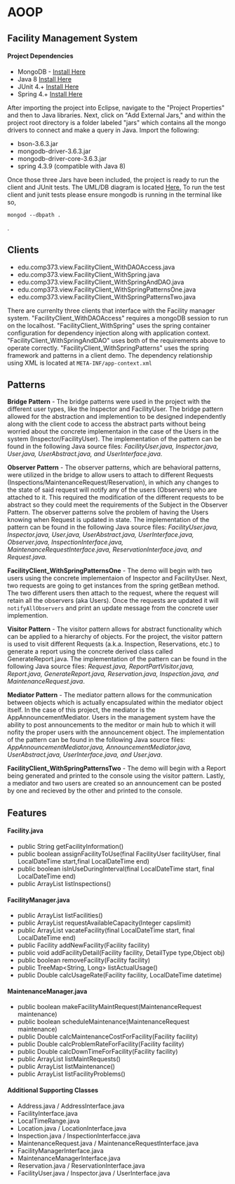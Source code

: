 # AOOP

## Facility Management System

#### Project Dependencies

- MongoDB - <a href="https://docs.mongodb.com/manual/tutorial/install-mongodb-on-os-x/">Install Here</a>
- Java 8 <a href="http://www.oracle.com/technetwork/java/javase/downloads/jdk8-downloads-2133151.html">Install Here</a>
- JUnit 4.+ <a href="https://github.com/junit-team/junit4/wiki/getting-started">Install Here</a>
- Spring 4.+ <a href="https://projects.spring.io/spring-framework/">Install Here</a>

After importing the project into Eclipse, navigate to the "Project Properties" and then to Java libraries. Next, click on "Add External Jars," and within the project root directory is a folder labeled "jars" which contains all the mongo drivers to connect and make a query in Java. Import the following:

- bson-3.6.3.jar
- mongodb-driver-3.6.3.jar
- mongodb-driver-core-3.6.3.jar
- spring 4.3.9 (compatible with Java 8)

Once those three Jars have been included, the project is ready to run the client and JUnit tests. The UML/DB diagram is located <a href="https://github.com/johnosullivan/AOOP/blob/master/AOOP.png">Here.</a> To run the test client and junit tests please ensure mongodb is running in the terminal like so,
```
mongod --dbpath .
```
.

## Clients

-  edu.comp373.view.FacilityClient_WithDAOAccess.java
-  edu.comp373.view.FacilityClient_WithSpring.java
-  edu.comp373.view.FacilityClient_WithSpringAndDAO.java
-  edu.comp373.view.FacilityClient_WithSpringPatternsOne.java
-  edu.comp373.view.FacilityClient_WithSpringPatternsTwo.java

There are currenlty three clients that interface with the Facility manager system. "FacilityClient_WithDAOAccess" requires a mongoDB session to run on the localhost. "FacilityClient_WithSpring" uses the spring container configuration for dependency injection along with application context. "FacilityClient_WithSpringAndDAO" uses both of the requirements above to operate correctly. "FacilityClient_WithSpringPatterns" uses the spring framework and patterns in a client demo. The dependency relationship using XML is located at ```META-INF/app-context.xml```

## Patterns

<b>Bridge Pattern</b> - The bridge patterns were used in the project with the different user types, like the Inspector and FacilityUser. The bridge pattern allowed for the abstraction and implemention to be designed independently along with the client code to access the abstract parts without being worried about the concrete implementaion in the case of the Users in the system (Inspector/FacilityUser). The implementation of the pattern can be found in the following Java source files: <i>FacilityUser.java, Inspector.java, User.java, UserAbstract.java, and UserInterface.java.</i>

<b>Observer Pattern</b> - The observer patterns, which are behavioral patterns, were utilized in the bridge to allow users to attach to different Requests (Inspections/MaintenanceRequest/Reservation), in which any changes to the state of said request will notify any of the users (Observers) who are attached to it. This required the modification of the different requests to be abstract so they could meet the requirements of the Subject in the Observer Pattern. The observer patterns solve the problem of having the Users knowing when Request is updated in state. The implementation of the pattern can be found in the following Java source files: <i>FacilityUser.java, Inspector.java, User.java, UserAbstract.java, UserInterface.java, Observer.java, InspectionInterface.java, MaintenanceRequestInterface.java, ReservationInterface.java, and Request.java.</i>    

<b>FacilityClient_WithSpringPatternsOne</b> - The demo will begin with two users using the concrete implementaion of Inspector and FacilityUser. Next, two requests are going to get instances from the spring getBean method. The two different users then attach to the request, where the request will retain all the observers (aka Users). Once the requests are updated it will ```notifyAllObservers``` and print an update message from the concrete user implemention.

<b>Visitor Pattern</b> - The visitor pattern allows for abstract functionality which can be applied to a hierarchy of objects. For the project, the visitor pattern is used to visit different Requests (a.k.a. Inspection, Reservations, etc.) to generate a report using the concrete derived class called GenerateReport.java. The implementation of the pattern can be found in the following Java source files: <i>Request.java, ReportPartVisitor.java, Report.java, GenerateReport.java, Reservation.java, Inspection.java, and MaintenanceRequest.java</i>.

<b>Mediator Pattern</b> - The mediator pattern allows for the communication between objects which is actually encapsulated within the mediator object itself. In the case of this project, the mediator is the AppAnnouncementMediator. Users in the management system have the ability to post announcements to the meditor or main hub to which it will nofity the proper users with the announcement object. The implementation of the pattern can be found in the following Java source files: <i>AppAnnouncementMediator.java, AnnouncementMediator.java, UserAbstract.java, UserInterface.java, and User.java</i>.

<b>FacilityClient_WithSpringPatternsTwo</b> - The demo will begin with a Report being generated and printed to the console using the visitor pattern. Lastly, a mediator and two users are created so an announcement can be posted by one and recieved by the other and printed to the console.

## Features

#### Facility.java

- public String getFacilityInformation()
- public boolean assignFacilityToUse(final FacilityUser facilityUser, final LocalDateTime start,final LocalDateTime end)
- public boolean isInUseDuringInterval(final LocalDateTime start, final LocalDateTime end)
- public ArrayList<Inspection> listInspections()


#### FacilityManager.java

- public ArrayList<Facility> listFacilities()
- public ArrayList<Facility> requestAvailableCapacity(Integer capslimit)
- public ArrayList<Facility> vacateFacility(final LocalDateTime start, final LocalDateTime end)
- public Facility addNewFacility(Facility facility)
- public void addFacilityDetail(Facility facility, DetailType type,Object obj)
- public boolean removeFacility(Facility facility)
- public TreeMap<String, Long> listActualUsage()
- public Double calcUsageRate(Facility facility, LocalDateTime datetime)

#### MaintenanceManager.java

- public boolean makeFacilityMaintRequest(MaintenanceRequest maintenance)
- public boolean scheduleMaintenance(MaintenanceRequest maintenance)
- public Double calcMaintenanceCostForFacility(Facility facility)
- public Double calcProblemRateForFacility(Facility facility)
- public Double calcDownTimeForFacility(Facility facility)
- public ArrayList<MaintenanceRequest> listMaintRequests()
- public ArrayList<MaintenanceRequest> listMaintenance()
- public ArrayList<MaintenanceRequest> listFacilityProblems()

#### Additional Supporting Classes

- Address.java / AddressInterface.java
- FacilityInterface.java
- LocalTimeRange.java
- Location.java / LocationInterface.java
- Inspection.java / InspectionInterfacce.java
- MaintenanceRequest.java / MaintenanceRequestInterface.java
- FacilityManagerInterface.java
- MaintenanceManagerInterface.java
- Reservation.java / ReservationInterface.java
- FacilityUser.java / Inspector.java / UserInterface.java
